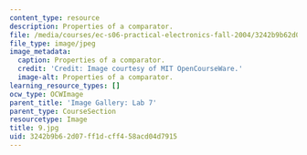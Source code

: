 ```yaml
---
content_type: resource
description: Properties of a comparator.
file: /media/courses/ec-s06-practical-electronics-fall-2004/3242b9b62d07ff1dcff458acd04d7915_9.jpg
file_type: image/jpeg
image_metadata:
  caption: Properties of a comparator.
  credit: 'Credit: Image courtesy of MIT OpenCourseWare.'
  image-alt: Properties of a comparator.
learning_resource_types: []
ocw_type: OCWImage
parent_title: 'Image Gallery: Lab 7'
parent_type: CourseSection
resourcetype: Image
title: 9.jpg
uid: 3242b9b6-2d07-ff1d-cff4-58acd04d7915
---
```

